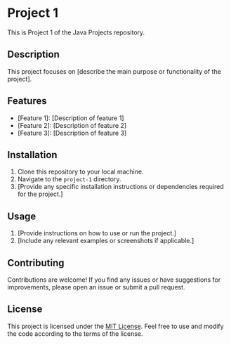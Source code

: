 # Project 1

This is Project 1 of the Java Projects repository.

## Description

This project focuses on [describe the main purpose or functionality of the project].

## Features

- [Feature 1]: [Description of feature 1]
- [Feature 2]: [Description of feature 2]
- [Feature 3]: [Description of feature 3]

## Installation

1. Clone this repository to your local machine.
2. Navigate to the `project-1` directory.
3. [Provide any specific installation instructions or dependencies required for the project.]

## Usage

1. [Provide instructions on how to use or run the project.]
2. [Include any relevant examples or screenshots if applicable.]

## Contributing

Contributions are welcome! If you find any issues or have suggestions for improvements, please open an issue or submit a pull request.

## License

This project is licensed under the [MIT License](link-to-license). Feel free to use and modify the code according to the terms of the license.
